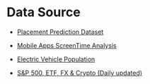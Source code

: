# Data Source

- [Placement Prediction Dataset](https://www.kaggle.com/datasets/ruchikakumbhar/placement-prediction-dataset)

- [Mobile Apps ScreenTime Analysis](https://www.kaggle.com/datasets/anandshaw2001/mobile-apps-screentime-analysis)

- [Electric Vehicle Population](https://www.kaggle.com/datasets/fatmanur12/electric-vehicle-population)

- [S&P 500, ETF, FX & Crypto (Daily updated)](kaggle.com/datasets/benjaminpo/s-and-p-500-with-dividends-and-splits-daily-updated)
